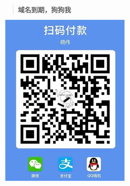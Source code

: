 >  ## 域名到期，狗狗我

![](https://raw.githubusercontent.com/Small-tailqwq/img/master/blog/1124/1577865957553.jpeg)  
